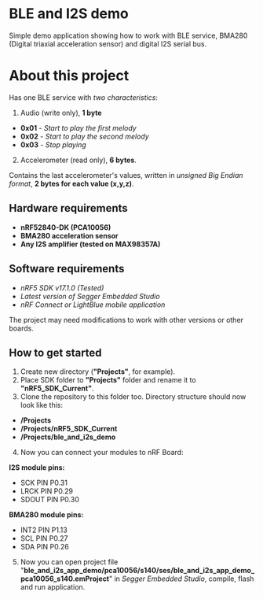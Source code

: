 # BLE and I2S demo
Simple demo application showing how to work with BLE service, BMA280 (Digital triaxial acceleration sensor) and digital I2S serial bus.

About this project
==================
Has one BLE service with *two characteristics*:
1. Audio (write only), **1 byte**
- **0x01** - *Start to play the first melody*
- **0x02** - *Start to play the second melody*
- **0x03** - *Stop playing*

2. Accelerometer (read only), **6 bytes**.

Contains the last accelerometer's values, written in *unsigned Big Endian format*, **2 bytes for each value (x,y,z)**.

Hardware requirements
---------------------
- **nRF52840-DK (PCA10056)**
- **BMA280 acceleration sensor**
- **Any I2S amplifier (tested on MAX98357A)**

Software requirements
---------------------
- *nRF5 SDK v17.1.0 (Tested)*
- *Latest version of Segger Embedded Studio*
- *nRF Connect or LightBlue mobile application*

The project may need modifications to work with other versions or other boards.

How to get started
------------------
1. Create new directory (**"Projects"**, for example).
2. Place SDK folder to **"Projects"** folder and rename it to **"nRF5_SDK_Current"**.
3. Clone the repository to this folder too. Directory structure should now look like this: 
- **/Projects**
- **/Projects/nRF5_SDK_Current**
- **/Projects/ble_and_i2s_demo**
4. Now you can connect your modules to nRF Board:

**I2S module pins:**
- SCK PIN P0.31
- LRCK PIN P0.29
- SDOUT PIN P0.30

**BMA280 module pins:**
- INT2 PIN P1.13
- SCL PIN  P0.27
- SDA PIN  P0.26

5. Now you can open project file "**ble_and_i2s_app_demo/pca10056/s140/ses/ble_and_i2s_app_demo_pca10056_s140.emProject**" in *Segger Embedded Studio*, compile, flash and run application.